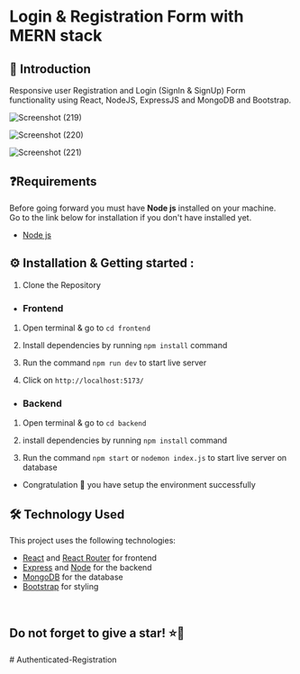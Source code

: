 # Login & Registration Form with MERN stack

## 👋 Introduction

Responsive user Registration and Login (SignIn & SignUp) Form functionality using React, NodeJS, ExpressJS and MongoDB and Bootstrap.


![Screenshot (219)](https://github.com/Siddarthsangavi/Authenticated-Registration/blob/main/frontend/screenshots/Screenshot%202024-03-30%20at%207.18.24%E2%80%AFPM.png)

![Screenshot (220)](https://github.com/Siddarthsangavi/Authenticated-Registration/blob/main/frontend/screenshots/Screenshot%202024-03-30%20at%207.18.32%E2%80%AFPM.png)

![Screenshot (221)](https://github.com/Siddarthsangavi/Authenticated-Registration/blob/main/frontend/screenshots/Screenshot%202024-03-30%20at%207.23.25%E2%80%AFPM.png)


## ❓Requirements

Before going forward you must have **Node js** installed on your machine.  
Go to the link below for installation if you don't have installed yet.

- [Node js](https://nodejs.org/en/download)


## ⚙️ Installation & Getting started :

1. Clone the Repository

- <h3> Frontend

1. Open terminal & go to `cd frontend`

2. Install dependencies by running `npm install` command

3. Run the command `npm run dev` to start live server

4. Click on `http://localhost:5173/`

- <h3>Backend

1. Open terminal & go to `cd backend` 

2. install dependencies by running `npm install` command

3. Run the command `npm start` or `nodemon index.js` to start live server on database


- Congratulation 🎉 you have setup the environment successfully



## 🛠️ Technology Used

This project uses the following technologies:

- [React](https://reactjs.org) and [React Router](https://reacttraining.com/react-router/) for frontend
- [Express](http://expressjs.com/) and [Node](https://nodejs.org/en/) for the backend
- [MongoDB](https://www.mongodb.com/) for the database
- [Bootstrap](https://getbootstrap.com/) for styling

<br/>

<h2> Do not forget to give a star! ⭐🤗 </h2>
# Authenticated-Registration
